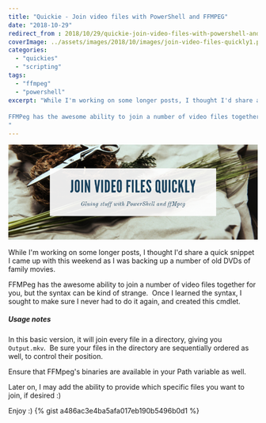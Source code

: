 ```yaml
---
title: "Quickie - Join video files with PowerShell and FFMPEG"
date: "2018-10-29"
redirect_from : 2018/10/29/quickie-join-video-files-with-powershell-and-ffmpeg
coverImage: ../assets/images/2018/10/images/join-video-files-quickly1.png
categories: 
  - "quickies"
  - "scripting"
tags: 
  - "ffmpeg"
  - "powershell"
excerpt: "While I'm working on some longer posts, I thought I'd share a quick snippet I came up with this weekend as I was backing up a number of old DVDs of family movies.

FFMPeg has the awesome ability to join a number of video files together for you, but the syntax can be kind of strange.  Once I learned the syntax, I sought to make sure I never had to do it again, and created this cmdlet.
"
---
```


![Caption Text says 'Join Video Files quickly, gluing stuff with PowerShell and ffMpeg', overlaid on an arts and craft scene of glues, papers, scissors and various harvest herbs](../assets/images/2018/10/images/join-video-files-quickly1.png)

While I'm working on some longer posts, I thought I'd share a quick snippet I came up with this weekend as I was backing up a number of old DVDs of family movies.

FFMPeg has the awesome ability to join a number of video files together for you, but the syntax can be kind of strange.  Once I learned the syntax, I sought to make sure I never had to do it again, and created this cmdlet.

##### Usage notes

In this basic version, it will join every file in a directory, giving you `Output.mkv`.  Be sure your files in the directory are sequentially ordered as well, to control their position.

Ensure that FFMpeg's binaries are available in your Path variable as well.

Later on, I may add the ability to provide which specific files you want to join, if desired :)

Enjoy :)
{% gist a486ac3e4ba5afa017eb190b5496b0d1 %}
